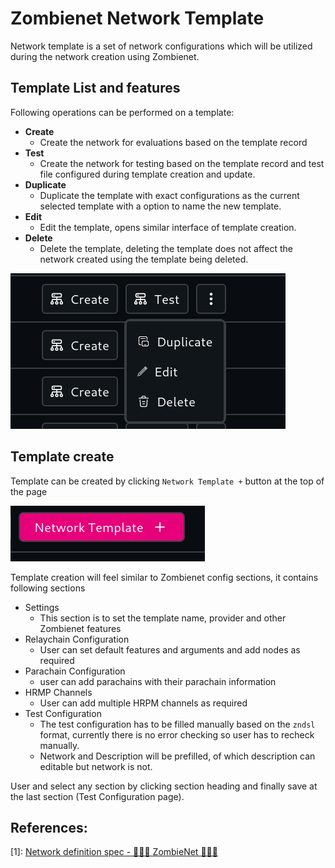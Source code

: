 # Zombienet Network Template

Network template is a set of network configurations which will be utilized during the network creation using Zombienet.


## Template List and features

Following operations can be performed on a template:

- **Create**
  - Create the network for evaluations based on the template record
- **Test**
  - Create the network for testing based on the template record and test file configured during template creation and update.
- **Duplicate**
  - Duplicate the template with exact configurations as the current selected template with a option to name the new template.
- **Edit**
  - Edit the template, opens similar interface of template creation.
- **Delete**
  - Delete the template, deleting the template does not affect the network created using the template being deleted.

![template_listing_options](../assets/template_listing_options.png)


## Template create

Template can be created by clicking `Network Template +` button at the top of the page

![template_create_button](../assets/template_create_button.png)

Template creation will feel similar to Zombienet config sections, it contains following sections

- Settings
  - This section is to set the template name, provider and other Zombienet features
- Relaychain Configuration
  - User can set default features and arguments and add nodes as required
- Parachain Configuration
  - user can add parachains with their parachain information
- HRMP Channels
  - User can add multiple HRPM channels as required
- Test Configuration
  - The test configuration has to be filled manually based on the `zndsl` format, currently there is no error checking so user has to recheck manually.
  - Network and Description will be prefilled, of which description can editable but network is not.

User and select any section by clicking section heading and finally save at the last section (Test Configuration page).

## References:

[1]: [Network definition spec - 🧟🧟🧟 ZombieNet 🧟🧟🧟](https://paritytech.github.io/zombienet/network-definition-spec.html)